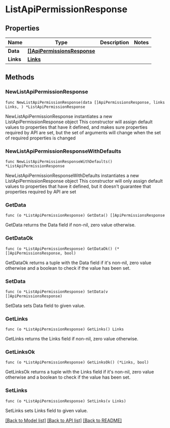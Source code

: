 # ListApiPermissionResponse

## Properties

Name | Type | Description | Notes
------------ | ------------- | ------------- | -------------
**Data** | [**[]ApiPermissionsResponse**](ApiPermissionsResponse.md) |  | 
**Links** | [**Links**](Links.md) |  | 

## Methods

### NewListApiPermissionResponse

`func NewListApiPermissionResponse(data []ApiPermissionsResponse, links Links, ) *ListApiPermissionResponse`

NewListApiPermissionResponse instantiates a new ListApiPermissionResponse object
This constructor will assign default values to properties that have it defined,
and makes sure properties required by API are set, but the set of arguments
will change when the set of required properties is changed

### NewListApiPermissionResponseWithDefaults

`func NewListApiPermissionResponseWithDefaults() *ListApiPermissionResponse`

NewListApiPermissionResponseWithDefaults instantiates a new ListApiPermissionResponse object
This constructor will only assign default values to properties that have it defined,
but it doesn't guarantee that properties required by API are set

### GetData

`func (o *ListApiPermissionResponse) GetData() []ApiPermissionsResponse`

GetData returns the Data field if non-nil, zero value otherwise.

### GetDataOk

`func (o *ListApiPermissionResponse) GetDataOk() (*[]ApiPermissionsResponse, bool)`

GetDataOk returns a tuple with the Data field if it's non-nil, zero value otherwise
and a boolean to check if the value has been set.

### SetData

`func (o *ListApiPermissionResponse) SetData(v []ApiPermissionsResponse)`

SetData sets Data field to given value.


### GetLinks

`func (o *ListApiPermissionResponse) GetLinks() Links`

GetLinks returns the Links field if non-nil, zero value otherwise.

### GetLinksOk

`func (o *ListApiPermissionResponse) GetLinksOk() (*Links, bool)`

GetLinksOk returns a tuple with the Links field if it's non-nil, zero value otherwise
and a boolean to check if the value has been set.

### SetLinks

`func (o *ListApiPermissionResponse) SetLinks(v Links)`

SetLinks sets Links field to given value.



[[Back to Model list]](../README.md#documentation-for-models) [[Back to API list]](../README.md#documentation-for-api-endpoints) [[Back to README]](../README.md)



